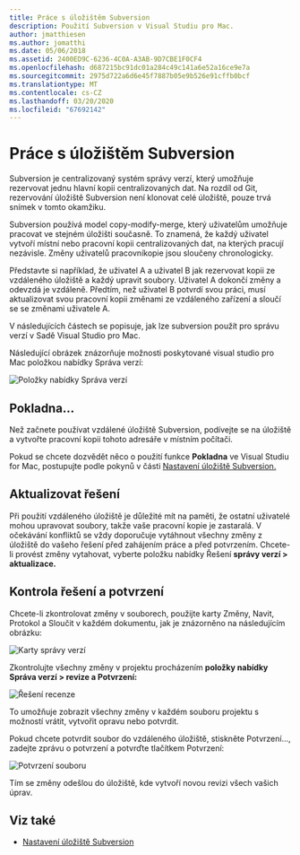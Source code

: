 ```yaml
---
title: Práce s úložištěm Subversion
description: Použití Subversion v Visual Studiu pro Mac.
author: jmatthiesen
ms.author: jomatthi
ms.date: 05/06/2018
ms.assetid: 2400ED9C-6236-4C0A-A3AB-9D7CBE1F0CF4
ms.openlocfilehash: d687215bc91dc01a284c49c141a6e52a16ce9e7a
ms.sourcegitcommit: 2975d722a6d6e45f7887b05e9b526e91cffb0bcf
ms.translationtype: MT
ms.contentlocale: cs-CZ
ms.lasthandoff: 03/20/2020
ms.locfileid: "67692142"
---
```

# <a name="working-with-subversion"></a>Práce s úložištěm Subversion

Subversion je centralizovaný systém správy verzí, který umožňuje rezervovat jednu hlavní kopii centralizovaných dat. Na rozdíl od Git, rezervování úložiště Subversion není klonovat celé úložiště, pouze trvá snímek v tomto okamžiku.

Subversion používá model copy-modify-merge, který uživatelům umožňuje pracovat ve stejném úložišti současně. To znamená, že každý uživatel vytvoří místní nebo pracovní kopii centralizovaných dat, na kterých pracují nezávisle. Změny uživatelů pracovníkopie jsou sloučeny chronologicky.

Představte si například, že uživatel A a uživatel B jak rezervovat kopii ze vzdáleného úložiště a každý upravit soubory. Uživatel A dokončí změny a odevzdá je vzdáleně. Předtím, než uživatel B potvrdí svou práci, musí aktualizovat svou pracovní kopii změnami ze vzdáleného zařízení a sloučí se se změnami uživatele A.

V následujících částech se popisuje, jak lze subversion použít pro správu verzí v Sadě Visual Studio pro Mac.

Následující obrázek znázorňuje možnosti poskytované visual studio pro Mac položkou nabídky Správa verzí:

![Položky nabídky Správa verzí](media/version-control-svnVersionControlMenu.png)

## <a name="checkout"></a>Pokladna...

Než začnete používat vzdálené úložiště Subversion, podívejte se na úložiště a vytvořte pracovní kopii tohoto adresáře v místním počítači.

Pokud se chcete dozvědět něco o použití funkce **Pokladna** ve Visual Studiu for Mac, postupujte podle pokynů v části [Nastavení úložiště Subversion.](set-up-subversion-repository.md)

## <a name="update-solution"></a>Aktualizovat řešení

Při použití vzdáleného úložiště je důležité mít na paměti, že ostatní uživatelé mohou upravovat soubory, takže vaše pracovní kopie je zastaralá. V očekávání konfliktů se vždy doporučuje vytáhnout všechny změny z úložiště do vašeho řešení před zahájením práce a před potvrzením. Chcete-li provést změny vytahovat, vyberte položku nabídky Řešení **správy verzí > aktualizace.**

## <a name="review-solution-and-commit"></a>Kontrola řešení a potvrzení

Chcete-li zkontrolovat změny v souborech, použijte karty Změny, Navit, Protokol a Sloučit v každém dokumentu, jak je znázorněno na následujícím obrázku:

![Karty správy verzí](media/version-control-vcTabs.png)

Zkontrolujte všechny změny v projektu procházením **položky nabídky Správa verzí > revize a Potvrzení:**

![Řešení recenze](media/version-control-vcStatus.png)

To umožňuje zobrazit všechny změny v každém souboru projektu s možností vrátit, vytvořit opravu nebo potvrdit.

Pokud chcete potvrdit soubor do vzdáleného úložiště, stiskněte Potvrzení..., zadejte zprávu o potvrzení a potvrďte tlačítkem Potvrzení:

![Potvrzení souboru](media/version-control-svnCommit.png)

Tím se změny odešlou do úložiště, kde vytvoří novou revizi všech vašich úprav.

## <a name="see-also"></a>Viz také

- [Nastavení úložiště Subversion](set-up-subversion-repository.md)
